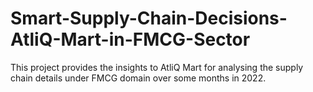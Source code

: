 # Smart-Supply-Chain-Decisions-AtliQ-Mart-in-FMCG-Sector
This project provides the insights to AtliQ Mart for analysing the supply chain details under FMCG domain over some months in 2022.
